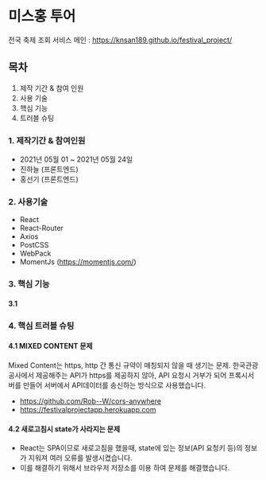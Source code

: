 # 미스홍 투어

전국 축제 조회 서비스
메인 : https://knsan189.github.io/festival_project/

## 목차

1. 제작 기간 & 참여 인원
2. 사용 기술
3. 핵심 기능
4. 트러블 슈팅

### 1. 제작기간 & 참여인원

- 2021년 05월 01 ~ 2021년 05월 24일
- 진하늘 (프론트엔드)
- 홍선기 (프론트엔드)

### 2. 사용기술

- React
- React-Router
- Axios
- PostCSS
- WebPack 
- MomentJs (https://momentjs.com/)

### 3. 핵심 기능
#### 3.1 

### 4. 핵심 트러블 슈팅

#### 4.1 MIXED CONTENT 문제
Mixed Content는 https, http 간 통신 규약이 매칭되지 않을 때 생기는 문제.
한국관광공사에서 제공해주는 API가 https를 제공하지 않아, API 요청시 거부가 되어
프록시서버를 만들어 서버에서 API데이터를 송신하는 방식으로 사용했습니다.

- https://github.com/Rob--W/cors-anywhere
- https://festivalprojectapp.herokuapp.com

#### 4.2 새로고침시 state가 사라지는 문제
- React는 SPA이므로 새로고침을 했을때, state에 있는 정보(API 요청키 등)의 정보가 지워져 여러 오류를 발생시켰습니다.
- 이를 해결하기 위해서 브라우저 저장소를 이용 하여 문제를 해결했습니다.
